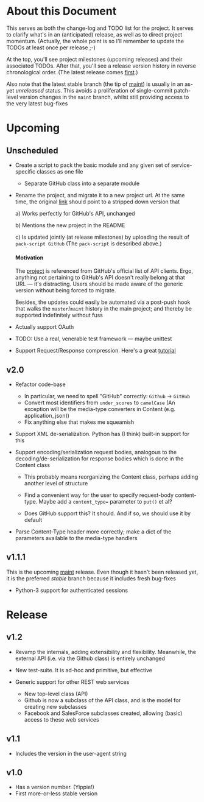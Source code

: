 About this Document
===================

This serves as both the change-log and TODO list for the project. It
serves to clarify what's in an (anticipated) release, as well as to
direct project momentum. (Actually, the whole point is so I'll remember
to update the TODOs at least once per release ;-)

At the top, you'll see project milestones (upcoming releases) and their
associated TODOs. After that, you'll see a release version history in
reverse chronological order. (The latest release comes
[first](#release).)

Also note that the latest stable branch (the tip of [maint][maint]) is
usually in an as-yet *unreleased* status. This avoids a proliferation of
single-commit patch-level version changes in the `maint` branch, whilst
still providing access to the very latest bug-fixes


Upcoming
========

Unscheduled
-----------


* Create a script to pack the basic module and any given set of
  service-specific classes as one file

    - Separate GitHub class into a separate module

* Rename the project, and migrate it to a new project url. At the same
  time, the original [link][link] should point to a stripped down
  version that

    a) Works perfectly for GitHub's API, unchanged

    b) Mentions the new project in the README

    c) Is updated jointly (at release milestones) by uploading the
    result of `pack-script GitHub` (The `pack-script` is described above.)

  #### Motivation
  The [project][link] is referenced from GitHub's official list of API
  clients. Ergo, anything not pertaining to GitHub's API doesn't really
  belong at that URL&nbsp;&mdash; it's distracting. Users should be made
  aware of the generic version without being forced to migrate.

  Besides, the updates could easily be automated via a post-push hook
  that walks the `master`/`maint` history in the main project; and
  thereby be supported indefinitely without fuss

[link]: https://github.com/jpaugh/agithub

* Actually support OAuth

* TODO: Use a real, venerable test framework&nbsp;&mdash; maybe unittest

* Support Request/Response compression. Here's a great [tutorial][sftut]

[sftut]: http://www.salesforce.com/us/developer/docs/api_rest/index_Left.htm#CSHID=intro_rest_compression.htm|StartTopic=Content%2Fintro_rest_compression.htm|SkinName=webhelp


v2.0
----

* Refactor code-base

    - In particular, we need to spell "GitHub" correctly:
        `Github` -> `GitHub`
    - Convert most identifiers from `under_scores` to `camelCase` (An
      exception will be the media-type converters in Content (e.g.
      application_json))
    - Fix anything else that makes me squeamish

* Support XML de-serialization. Python has (I think) built-in support
  for this

* Support encoding/serialization request bodies, analogous to the
  decoding/de-serialization for response bodies which is done in the
  Content class

    - This probably means reorganizing the Content class, perhaps adding
      another level of structure
    - Find a convenient way for the user to specify request-body
      content-type. Maybe add a `content_type=` parameter to `put()` et
      al?

    - Does GitHub support this? It should. And if so, we should use it
      by default

* Parse Content-Type header more correctly; make a dict of the
  parameters available to the media-type handlers

v1.1.1
------

This is the upcoming [maint][maint] release. Even though it hasn't been
released yet, it is the preferred *stable* branch because it includes
fresh bug-fixes

- Python-3 support for authenticated sessions

[maint]: https://github.com/jpaugh/agithub/tree/maint


Release
=======

v1.2
----

* Revamp the internals, adding extensibility and flexibility. Meanwhile,
  the external API (i.e. via the Github class) is entirely unchanged

* New test-suite. It is ad-hoc and primitive, but effective

* Generic support for other REST web services

    - New top-level class (API)
    - Github is now a subclass of the API class, and is the model for
      creating new subclasses
    - Facebook and SalesForce subclasses created, allowing (basic)
      access to these web services

v1.1
----

* Includes the version in the user-agent string

v1.0
----

* Has a version number. (Yippie!)
* First more-or-less stable version
